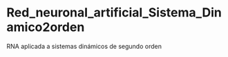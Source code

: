 # Red_neuronal_artificial_Sistema_Dinamico2orden
RNA aplicada a sistemas dinámicos de segundo orden
